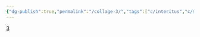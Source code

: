 ```yaml
---
{"dg-publish":true,"permalink":"/collage-3/","tags":["c/interitus","c/man","c/tatoo","c/number","c/red","c/bw","c/black"],"created":"2024-01-02T16:10:21.607-05:00","updated":"2024-01-02T16:12:57.235-05:00"}
---
```



[3](https://www.instagram.com/p/CANoRGcBq25/)
